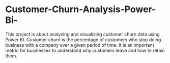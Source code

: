 # Customer-Churn-Analysis-Power-Bi-
This project is about analyzing and visualizing customer churn data using Power BI. Customer churn is the percentage of customers who stop doing business with a company over a given period of time. It is an important metric for businesses to understand why customers leave and how to retain them.
